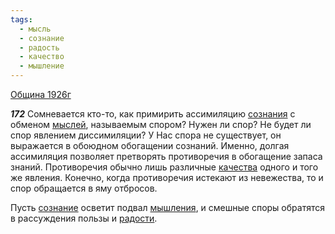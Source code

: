 ```yaml
---
tags:
  - мысль
  - сознание
  - радость
  - качество
  - мышление
---
```


[Община 1926г](/agni/1926)

___172___
Сомневается кто-то, как примирить ассимиляцию [сознания](/tag/#[сознание](/tag/#сознание)) с обменом [мыслей](/tag/#мысль), называемым спором? Нужен ли спор? Не будет ли спор явлением диссимиляции? У Нас спора не существует, он выражается в обоюдном обогащении сознаний. Именно, долгая ассимиляция позволяет претворять противоречия в обогащение запаса знаний. Противоречия обычно лишь различные [качества](/tag/#качество) одного и того же явления. Конечно, когда противоречия истекают из невежества, то и спор обращается в яму отбросов.   

Пусть [сознание](/tag/#сознание) осветит подвал [мышления](/tag/#мышление), и смешные споры обратятся в рассуждения пользы и [радости](/tag/#радость).   

